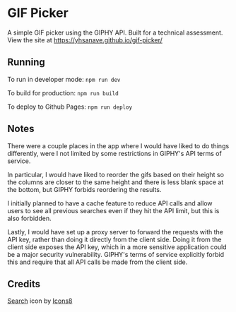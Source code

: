 # GIF Picker

A simple GIF picker using the GIPHY API. Built for a technical assessment. View the site at <https://yhsanave.github.io/gif-picker/>

## Running

To run in developer mode: `npm run dev`

To build for production: `npm run build`

To deploy to Github Pages: `npm run deploy`

## Notes

There were a couple places in the app where I would have liked to do things differently, were I not limited by some restrictions in GIPHY's API terms of service.

In particular, I would have liked to reorder the gifs based on their height so the columns are closer to the same height and there is less blank space at the bottom, but GIPHY forbids reordering the results.

I initially planned to have a cache feature to reduce API calls and allow users to see all previous searches even if they hit the API limit, but this is also forbidden.

Lastly, I would have set up a proxy server to forward the requests with the API key, rather than doing it directly from the client side. Doing it from the client side exposes the API key, which in a more sensitive application could be a major security vulnerability. GIPHY's terms of service explicitly forbid this and require that all API calls be made from the client side.

## Credits

[Search](https://icons8.com/icon/112468/search) icon by [Icons8](https://icons8.com)
